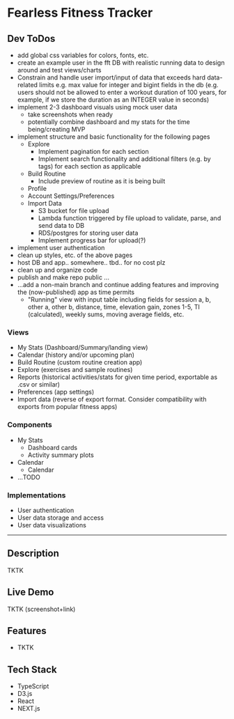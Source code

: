 # Fearless Fitness Tracker

## Dev ToDos

* add global css variables for colors, fonts, etc.
* create an example user in the fft DB with realistic running data to design around and test views/charts
* Constrain and handle user import/input of data that exceeds hard data-related limits e.g. max value for integer and bigint fields in the db (e.g. users should not be allowed to enter a workout duration of 100 years, for example, if we store the duration as an INTEGER value in seconds)
* implement 2-3 dashboard visuals using mock user data
  * take screenshots when ready
  * potentially combine dashboard and my stats for the time being/creating MVP
* implement structure and basic functionality for the following pages
  * Explore
    * Implement pagination for each section
    * Implement search functionality and additional filters (e.g. by tags) for each section as applicable
  * Build Routine
    * Include preview of routine as it is being built
  * Profile
  * Account Settings/Preferences
  * Import Data
    * S3 bucket for file upload
    * Lambda function triggered by file upload to validate, parse, and send data to DB
    * RDS/postgres for storing user data
    * Implement progress bar for upload(?)
* implement user authentication
* clean up styles, etc. of the above pages
* host DB and app.. somewhere.. tbd.. for no cost plz
* clean up and organize code
* publish and make repo public
...
* ...add a non-main branch and continue adding features and improving the (now-published) app as time permits
  * "Running" view with input table including fields for session a, b, other a, other b, distance, time, elevation gain, zones 1-5, TI (calculated), weekly sums, moving average fields, etc.

### Views

* My Stats (Dashboard/Summary/landing view)
* Calendar (history and/or upcoming plan)
* Build Routine (custom routine creation app)
* Explore (exercises and sample routines)
* Reports (historical activities/stats for given time period, exportable as .csv or similar)
* Preferences (app settings)
* Import data (reverse of export format. Consider compatibility with exports from popular fitness apps)

### Components

* My Stats
  * Dashboard cards
  * Activity summary plots
* Calendar
  * Calendar
* ...TODO

### Implementations

* User authentication
* User data storage and access
* User data visualizations

---

## Description

TKTK

## Live Demo

TKTK (screenshot+link)

## Features

* TKTK

## Tech Stack

* TypeScript
* D3.js
* React
* NEXT.js
